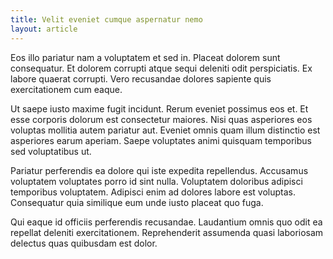 ```yaml
---
title: Velit eveniet cumque aspernatur nemo
layout: article
---
```

Eos illo pariatur nam a voluptatem et sed in. Placeat dolorem sunt consequatur. Et dolorem corrupti atque sequi deleniti odit perspiciatis. Ex labore quaerat corrupti. Vero recusandae dolores sapiente quis exercitationem cum eaque.

Ut saepe iusto maxime fugit incidunt. Rerum eveniet possimus eos et. Et esse corporis dolorum est consectetur maiores. Nisi quas asperiores eos voluptas mollitia autem pariatur aut. Eveniet omnis quam illum distinctio est asperiores earum aperiam. Saepe voluptates animi quisquam temporibus sed voluptatibus ut.

Pariatur perferendis ea dolore qui iste expedita repellendus. Accusamus voluptatem voluptates porro id sint nulla. Voluptatem doloribus adipisci temporibus voluptatem. Adipisci enim ad dolores labore est voluptas. Consequatur quia similique eum unde iusto placeat quo fuga.

Qui eaque id officiis perferendis recusandae. Laudantium omnis quo odit ea repellat deleniti exercitationem. Reprehenderit assumenda quasi laboriosam delectus quas quibusdam est dolor.

